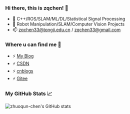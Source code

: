 ### Hi there, this is zqchen! 👋

- 🌱 C++/ROS/SLAM/ML/DL/Statistical Signal Processing
- 👯 Robot Manipulation/SLAM/Computer Vision Projects
- 📫 [zqchen33@tongji.edu.cn](https://mail.tongji.edu.cn/) / [zqchen33@gmail.com](https://mail.google.com/)

### Where u can find me 👋

- ⚡ [My Blog](https://zqchen.me)
- ⚡ [CSDN](https://blog.csdn.net/chenzz444)
- ⚡ [cnblogs](https://www.cnblogs.com/zqchen33/)
- ⚡ [Gitee](https://gitee.com/zhuoqun-chen)

<!--
### Platforms & Tools 🔧
-->

### My GitHub Stats &#x1f4c8;

![zhuoqun-chen's GitHub stats](https://github-readme-stats.vercel.app/api?username=zhuoqun-chen&show_icons=true&theme=radical)
<!--
**zhuoqun-chen/zhuoqun-chen** is a ✨ _special_ ✨ repository because its `README.md` (this file) appears on your GitHub profile.

Here are some ideas to get you started:

- 🔭 I’m currently working on ...
- 🌱 I’m currently learning ...
- 👯 I’m looking to collaborate on ...
- 🤔 I’m looking for help with ...
- 💬 Ask me about ...
- 📫 How to reach me: ...
- 😄 Pronouns: ...
- ⚡ Fun fact: ...
-->
